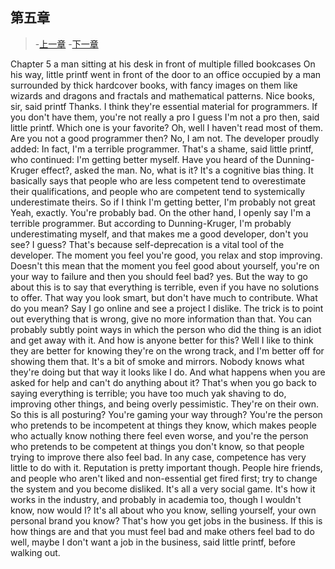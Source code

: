 ## 第五章

> -[上一章](http://codingpy.com/article/story-of-little-printf-chapter4/)
> -[下一章](http://codingpy.com/article/story-of-little-printf-chapter6/)

Chapter 5
a man sitting at his desk in front of multiple filled bookcases
On his way, little printf went in front of the door to an office occupied by a man surrounded by thick hardcover books, with fancy images on them like wizards and dragons and fractals and mathematical patterns.
Nice books, sir, said printf
Thanks. I think they're essential material for programmers. If you don't have them, you're not really a pro
I guess I'm not a pro then, said little printf. Which one is your favorite?
Oh, well I haven't read most of them.
Are you not a good programmer then?
No, I am not. The developer proudly added: In fact, I'm a terrible programmer.
That's a shame, said little printf, who continued: I'm getting better myself.
Have you heard of the Dunning-Kruger effect?, asked the man.
No, what is it?
It's a cognitive bias thing. It basically says that people who are less competent tend to overestimate their qualifications, and people who are competent tend to systemically underestimate theirs.
So if I think I'm getting better, I'm probably not great
Yeah, exactly. You're probably bad. On the other hand, I openly say I'm a terrible programmer. But according to Dunning-Kruger, I'm probably underestimating myself, and that makes me a good developer, don't you see?
I guess?
That's because self-deprecation is a vital tool of the developer. The moment you feel you're good, you relax and stop improving.
Doesn't this mean that the moment you feel good about yourself, you're on your way to failure and then you should feel bad?
yes. But the way to go about this is to say that everything is terrible, even if you have no solutions to offer. That way you look smart, but don't have much to contribute.
What do you mean?
Say I go online and see a project I dislike. The trick is to point out everything that is wrong, give no more information than that. You can probably subtly point ways in which the person who did the thing is an idiot and get away with it.
And how is anyone better for this?
Well I like to think they are better for knowing they're on the wrong track, and I'm better off for showing them that. It's a bit of smoke and mirrors. Nobody knows what they're doing but that way it looks like I do.
And what happens when you are asked for help and can't do anything about it?
That's when you go back to saying everything is terrible; you have too much yak shaving to do, improving other things, and being overly pessimistic. They're on their own.
So this is all posturing? You're gaming your way through? You're the person who pretends to be incompetent at things they know, which makes people who actually know nothing there feel even worse, and you're the person who pretends to be competent at things you don't know, so that people trying to improve there also feel bad.
In any case, competence has very little to do with it. Reputation is pretty important though. People hire friends, and people who aren't liked and non-essential get fired first; try to change the system and you become disliked. It's all a very social game. It's how it works in the industry, and probably in academia too, though I wouldn't know, now would I? It's all about who you know, selling yourself, your own personal brand you know? That's how you get jobs in the business.
If this is how things are and that you must feel bad and make others feel bad to do well, maybe I don't want a job in the business, said little printf, before walking out.
